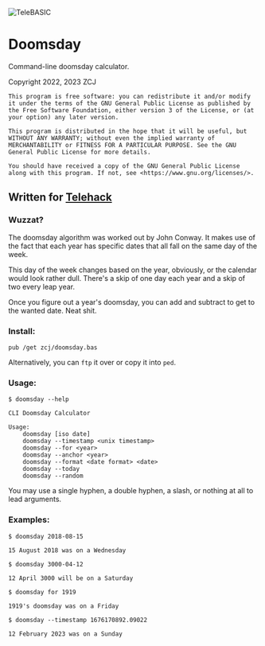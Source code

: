 ![TeleBASIC](https://raw.githubusercontent.com/telehack-foundation/.github/main/profile/svg/telebasic.svg)
# Doomsday
Command-line doomsday calculator.  

Copyright 2022, 2023 ZCJ
```
This program is free software: you can redistribute it and/or modify it under the terms of the GNU General Public License as published by the Free Software Foundation, either version 3 of the License, or (at your option) any later version.

This program is distributed in the hope that it will be useful, but WITHOUT ANY WARRANTY; without even the implied warranty of MERCHANTABILITY or FITNESS FOR A PARTICULAR PURPOSE. See the GNU General Public License for more details.

You should have received a copy of the GNU General Public License along with this program. If not, see <https://www.gnu.org/licenses/>. 
```
## Written for [Telehack](https://telehack.com/)

### Wuzzat? 

The doomsday algorithm was worked out by John Conway.  It makes use of the fact
that each year has specific dates that all fall on the same day of the week.

This day of the week changes based on the year, obviously, or the calendar
would look rather dull.  There's a skip of one day each year and a skip of two
every leap year.  

Once you figure out a year's doomsday, you can add and
subtract to get to the wanted date.  Neat shit.   

### Install:

`pub /get zcj/doomsday.bas`

Alternatively, you can `ftp` it over or copy it into `ped`.  

### Usage:
```
$ doomsday --help

CLI Doomsday Calculator

Usage:
    doomsday [iso date]
    doomsday --timestamp <unix timestamp>
    doomsday --for <year>
    doomsday --anchor <year>
    doomsday --format <date format> <date>
    doomsday --today
    doomsday --random
```

You may use a single hyphen, a double hyphen, a slash, or nothing at all to lead arguments.  

### Examples:
```
$ doomsday 2018-08-15

15 August 2018 was on a Wednesday
```
```
$ doomsday 3000-04-12

12 April 3000 will be on a Saturday
```
```
$ doomsday for 1919

1919's doomsday was on a Friday
```
```
$ doomsday --timestamp 1676170892.09022

12 February 2023 was on a Sunday
```
